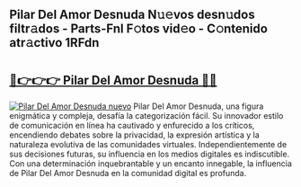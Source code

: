 ## Pilar Del Amor Desnuda N𝚞𝚎vos desn𝚞dos filtr𝚊dos - Parts-Fnl F𝚘tos vid𝚎o - C𝚘ntenido atr𝚊ctivo 1RFdn

# <h2><a href="http://mb9y8p.tromn.icu/?c=Pilar+Del+Amor+Desnuda">🔗👉👉👉 Pilar Del Amor Desnuda 🔗🔗</a></h2>

[![Pilar Del Amor Desnuda nuevo](https://i.imgur.com/pEAQMta.gif)](http://mb9y8p.tromn.icu/?c=Pilar+Del+Amor+Desnuda)
Pilar Del Amor Desnuda, una figura enigmática y compleja, desafía la categorización fácil. Su innovador estilo de comunicación en línea ha cautivado y enfurecido a los críticos, encendiendo debates sobre la privacidad, la expresión artística y la naturaleza evolutiva de las comunidades virtuales. Independientemente de sus decisiones futuras, su influencia en los medios digitales es indiscutible. Con una determinación inquebrantable y un encanto innegable, la influencia de Pilar Del Amor Desnuda en la comunidad digital es profunda.
